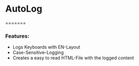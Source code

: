 # AutoLog
=======

### Features:
* Logs Keyboards with EN-Layout
* Case-Sensitive-Logging
* Creates a easy to read HTML-File with the logged content
